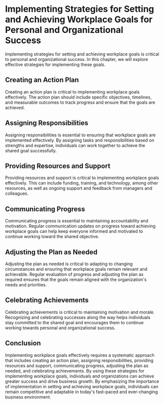Implementing Strategies for Setting and Achieving Workplace Goals for Personal and Organizational Success
====================================================================================================================================

Implementing strategies for setting and achieving workplace goals is critical to personal and organizational success. In this chapter, we will explore effective strategies for implementing these goals.

Creating an Action Plan
-----------------------

Creating an action plan is critical to implementing workplace goals effectively. The action plan should include specific objectives, timelines, and measurable outcomes to track progress and ensure that the goals are achieved.

Assigning Responsibilities
--------------------------

Assigning responsibilities is essential to ensuring that workplace goals are implemented effectively. By assigning tasks and responsibilities based on strengths and expertise, individuals can work together to achieve the shared goal successfully.

Providing Resources and Support
-------------------------------

Providing resources and support is critical to implementing workplace goals effectively. This can include funding, training, and technology, among other resources, as well as ongoing support and feedback from managers and colleagues.

Communicating Progress
----------------------

Communicating progress is essential to maintaining accountability and motivation. Regular communication updates on progress toward achieving workplace goals can help keep everyone informed and motivated to continue working toward the shared objective.

Adjusting the Plan as Needed
----------------------------

Adjusting the plan as needed is critical to adapting to changing circumstances and ensuring that workplace goals remain relevant and achievable. Regular evaluation of progress and adjusting the plan as required ensures that the goals remain aligned with the organization's needs and priorities.

Celebrating Achievements
------------------------

Celebrating achievements is critical to maintaining motivation and morale. Recognizing and celebrating successes along the way helps individuals stay committed to the shared goal and encourages them to continue working towards personal and organizational success.

Conclusion
----------

Implementing workplace goals effectively requires a systematic approach that includes creating an action plan, assigning responsibilities, providing resources and support, communicating progress, adjusting the plan as needed, and celebrating achievements. By using these strategies for implementing workplace goals, individuals and organizations can achieve greater success and drive business growth. By emphasizing the importance of implementation in setting and achieving workplace goals, individuals can remain competitive and adaptable in today's fast-paced and ever-changing business environment.
